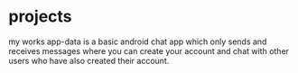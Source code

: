 # projects
my works
app-data is a basic android chat app which only sends and receives messages where you can create your account and chat with other users who have also created their account.
